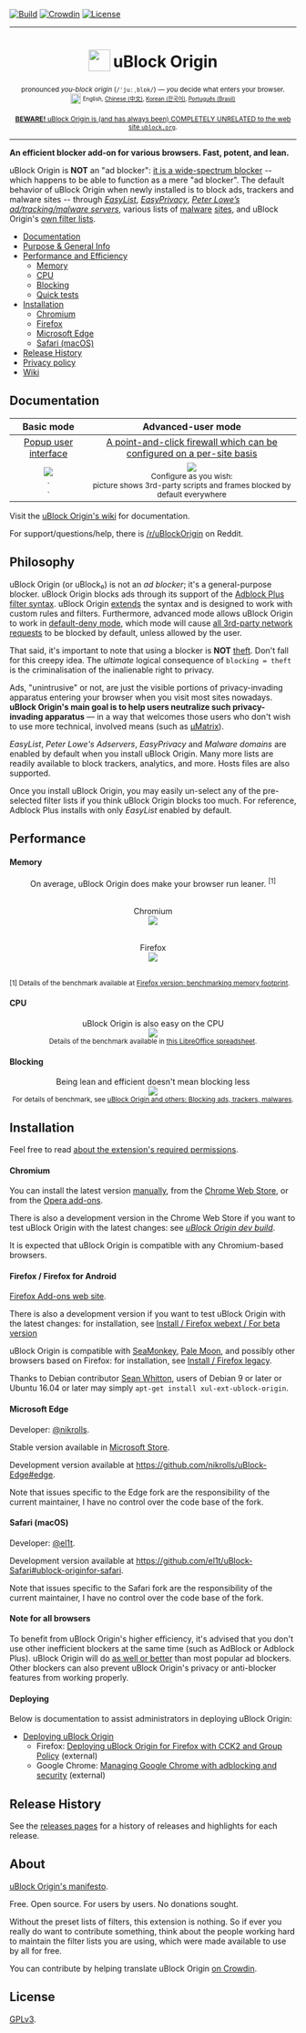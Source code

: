 [![Build](https://travis-ci.org/gorhill/uBlock.svg?branch=master)](https://travis-ci.org/gorhill/uBlock)
[![Crowdin](https://d322cqt584bo4o.cloudfront.net/ublock/localized.svg)](https://crowdin.com/project/ublock)
[![License](https://img.shields.io/badge/License-GPLv3-blue.svg)](https://github.com/gorhill/uBlock/blob/master/LICENSE.txt)

*** 

<h1 align="center">
<sub>
<img  src="https://raw.githubusercontent.com/gorhill/uBlock/master/doc/img/icon38@2x.png"
      height="38"
      width="38">
</sub>
uBlock Origin
</h1>
<p align="center">
<sup> <!-- Pronounciation -->
      pronounced <i>you-block origin</i> (<code>/ˈjuːˌblɒk/</code>) — <i>you</i> decide what enters your browser.
</sup>
<br>
<sup> <!-- Languages -->
      <img src="https://raw.githubusercontent.com/gorhill/uBlock/master/doc/img/languageicon-36.png" width="18" height="18">
      <sup>
            English,
            <a href="https://github.com/fang5566/uBlock/blob/master/README.md#ublock-origin">Chinese (中文)</a>,
            <a href="https://github.com/delightbot/uBlock/blob/master/README.md#ublock-origin">Korean (한국어)</a>,
            <a href="https://github.com/ialexsilva/uBlock/blob/master/README.md#ublock-origin">Português (Brasil)</a>
      </sup>
</sup>
<br>
<br>
<sup><a href="https://github.com/gorhill/uBlock/wiki/uBlock-Origin-is-completely-unrelated-to-the-web-site-ublock.org"><b>BEWARE!</b> uBlock Origin is (and has always been) COMPLETELY UNRELATED to the web site <code>ublock.org</code></a>.</sup>
</p>

***

**An efficient blocker add-on for various browsers. Fast, potent, and lean.**

uBlock Origin is **NOT** an "ad blocker": [it is a wide-spectrum blocker](https://github.com/gorhill/uBlock/wiki/Blocking-mode) -- which happens to be able to function as a mere "ad blocker". The default behavior of uBlock Origin when newly installed is to block ads, trackers and malware sites -- through [_EasyList_](https://easylist.github.io/#easylist), [_EasyPrivacy_](https://easylist.github.io/#easyprivacy), [_Peter Lowe’s ad/tracking/malware servers_](https://pgl.yoyo.org/adservers/policy.php), various lists of [malware](http://www.malwaredomainlist.com/) [sites](http://www.malwaredomains.com/), and uBlock Origin's [own filter lists](https://github.com/uBlockOrigin/uAssets/tree/master/filters).

* [Documentation](#documentation)
* [Purpose & General Info](#philosophy)
* [Performance and Efficiency](#performance)
  * [Memory](#memory)
  * [CPU](#cpu)
  * [Blocking](#blocking)
  * [Quick tests](#quick-tests)
* [Installation](#installation)
  * [Chromium](#chromium)
  * [Firefox](#firefox--firefox-for-android)
  * [Microsoft Edge](#microsoft-edge)
  - [Safari (macOS)](#safari-macos)
* [Release History](#release-history)
* [Privacy policy](https://github.com/gorhill/uBlock/wiki/Privacy-policy)
* [Wiki](https://github.com/gorhill/uBlock/wiki)

## Documentation

 Basic mode | Advanced-user mode
:----------:|:------------------:
[Popup user interface](https://github.com/gorhill/uBlock/wiki/Quick-guide:-popup-user-interface) | [A point-and-click firewall which can be configured on a per-site basis](https://github.com/gorhill/uBlock/wiki/Dynamic-filtering:-quick-guide) 
<a href="https://github.com/gorhill/uBlock/wiki/Quick-guide:-popup-user-interface"><img src="https://user-images.githubusercontent.com/585534/38453883-09446c74-3a2b-11e8-9440-dbeb319b0f28.png" /></a><br><sup>.<br>.</sup> | <a href="https://github.com/gorhill/uBlock/wiki/Dynamic-filtering:-quick-guide"><img src="https://user-images.githubusercontent.com/585534/38453884-0bb2ac8c-3a2b-11e8-942a-16071cc8f855.png" /></a><br><sup>Configure as you wish:<br>picture shows 3rd-party scripts and frames blocked by default everywhere</sup>

Visit the [uBlock Origin's wiki](https://github.com/gorhill/uBlock/wiki) for documentation.

For support/questions/help, there is [/r/uBlockOrigin](https://www.reddit.com/r/uBlockOrigin/) on Reddit.

## Philosophy

uBlock Origin (or uBlock₀) is not an *ad blocker*; it's a general-purpose blocker. uBlock Origin blocks ads through its support of the [Adblock Plus filter syntax](https://adblockplus.org/en/filters). uBlock Origin [extends](https://github.com/gorhill/uBlock/wiki/Filter-syntax-extensions) the syntax and is designed to work with custom rules and filters. Furthermore, advanced mode allows uBlock Origin to work in [default-deny mode](https://github.com/gorhill/uBlock/wiki/Dynamic-filtering:-default-deny), which mode will cause [all 3rd-party network requests](https://requestpolicycontinued.github.io/#what-are-cross-site-requests) to be blocked by default, unless allowed by the user.

That said, it's important to note that using a blocker is **NOT** [theft](https://twitter.com/LeaVerou/status/518154828166725632). Don't fall for this creepy idea. The _ultimate_ logical consequence of `blocking = theft` is the criminalisation of the inalienable right to privacy.

Ads, "unintrusive" or not, are just the visible portions of privacy-invading apparatus entering your browser when you visit most sites nowadays. **uBlock Origin's main goal is to help users neutralize such privacy-invading apparatus** — in a way that welcomes those users who don't wish to use more technical, involved means (such as [µMatrix](https://github.com/gorhill/uMatrix)).

_EasyList_, _Peter Lowe's Adservers_, _EasyPrivacy_ and _Malware domains_ are enabled by default when you install uBlock Origin. Many more lists are readily available to block trackers, analytics, and more. Hosts files are also supported.

Once you install uBlock Origin, you may easily un-select any of the pre-selected filter lists if you think uBlock Origin blocks too much. For reference, Adblock Plus installs with only _EasyList_ enabled by default.

## Performance

#### Memory

<div align="center">
On average, uBlock Origin does make your browser run leaner. <sup>[1]</sup><br><br>

Chromium<br>
<img src="https://cloud.githubusercontent.com/assets/585534/10074141/15f04128-629c-11e5-9155-177fd4909083.png" /><br><br>

Firefox<br>
<img src="https://cloud.githubusercontent.com/assets/585534/10074130/0577118c-629c-11e5-9902-bf367c6a96c3.png" /><br><br>

</div>

<sup>[1] Details of the benchmark available at <a href="https://github.com/gorhill/uBlock/wiki/Firefox-version:-benchmarking-memory-footprint">Firefox version: benchmarking memory footprint</a>.</sup><br>

#### CPU

<p align="center">
uBlock Origin is also easy on the CPU<br>
<img src="https://raw.githubusercontent.com/gorhill/uBlock/master/doc/benchmarks/cpu-usage-overall-chart-20141226.png" /><br>
<sup>Details of the benchmark available in <a href="https://github.com/gorhill/uBlock/blob/master/doc/benchmarks/cpu-usage-overall-20141226.ods">this LibreOffice spreadsheet</a>.</sup>
</p>

#### Blocking

<p align="center">
Being lean and efficient doesn't mean blocking less<br>
<img src="https://raw.githubusercontent.com/gorhill/uBlock/master/doc/benchmarks/privex-201502-16.png" /><br>
<sup>For details of benchmark, see 
<a href="https://github.com/gorhill/uBlock/wiki/uBlock-and-others%3A-Blocking-ads%2C-trackers%2C-malwares">uBlock Origin and others: Blocking ads, trackers, malwares</a>.
</p>

## Installation

Feel free to read [about the extension's required permissions](https://github.com/gorhill/uBlock/wiki/Permissions).

#### Chromium

You can install the latest version [manually](https://github.com/gorhill/uBlock/tree/master/dist#install), from the [Chrome Web Store](https://chrome.google.com/webstore/detail/ublock-origin/cjpalhdlnbpafiamejdnhcphjbkeiagm), or from the [Opera add-ons](https://addons.opera.com/extensions/details/ublock/).

There is also a development version in the Chrome Web Store if you want to test uBlock Origin with the latest changes: see [_uBlock Origin dev build_](https://chrome.google.com/webstore/detail/ublock-origin-dev-build/cgbcahbpdhpcegmbfconppldiemgcoii).

It is expected that uBlock Origin is compatible with any Chromium-based browsers.

#### Firefox / Firefox for Android

[Firefox Add-ons web site](https://addons.mozilla.org/addon/ublock-origin/).

There is also a development version if you want to test uBlock Origin with the latest changes: for installation, see [Install / Firefox webext / For beta version](https://github.com/gorhill/uBlock/blob/master/dist/README.md#for-beta-version)

uBlock Origin is compatible with [SeaMonkey](http://www.seamonkey-project.org/), [Pale Moon](https://www.palemoon.org/), and possibly other browsers based on Firefox: for installation, see [Install / Firefox legacy](https://github.com/gorhill/uBlock/blob/master/dist/README.md#firefox-legacy).

Thanks to Debian contributor [Sean Whitton](https://wiki.debian.org/SeanWhitton), users of Debian 9 or later or Ubuntu 16.04 or later may simply
`apt-get install xul-ext-ublock-origin`.

#### Microsoft Edge

Developer: [@nikrolls](https://github.com/nikrolls).

Stable version available in [Microsoft Store](https://www.microsoft.com/store/p/app/9nblggh444l4).

Development version available at <https://github.com/nikrolls/uBlock-Edge#edge>.

Note that issues specific to the Edge fork are the responsibility of the current maintainer, I have no control over the code base of the fork.

#### Safari (macOS)

Developer: [@el1t](https://github.com/el1t).

Development version available at <https://github.com/el1t/uBlock-Safari#ublock-originfor-safari>.

Note that issues specific to the Safari fork are the responsibility of the current maintainer, I have no control over the code base of the fork.

#### Note for all browsers

To benefit from uBlock Origin's higher efficiency, it's advised that you don't use other inefficient blockers at the same time (such as AdBlock or Adblock Plus). uBlock Origin will do [as well or better](#blocking) than most popular ad blockers. Other blockers can also prevent uBlock Origin's privacy or anti-blocker features from working properly.

#### Deploying

Below is documentation to assist administrators in deploying uBlock Origin:

- [Deploying uBlock Origin](https://github.com/gorhill/uBlock/wiki/Deploying-uBlock-Origin)
    - Firefox: [Deploying uBlock Origin for Firefox with CCK2 and Group Policy](http://decentsecurity.com/ublock-for-firefox-deployment/) (external)
    - Google Chrome: [Managing Google Chrome with adblocking and security](https://decentsecurity.com/ublock-for-google-chrome-deployment/) (external)

## Release History

See the [releases pages](https://github.com/gorhill/uBlock/releases) for a history of releases and highlights for each release.

## About

[uBlock Origin's manifesto](MANIFESTO.md).

Free. Open source. For users by users. No donations sought.

Without the preset lists of filters, this extension is nothing. So if ever you
really do want to contribute something, think about the people working hard
to maintain the filter lists you are using, which were made available to use by
all for free.

You can contribute by helping translate uBlock Origin [on Crowdin](https://crowdin.net/project/ublock).

## License

[GPLv3](https://github.com/gorhill/uBlock/blob/master/LICENSE.txt).
